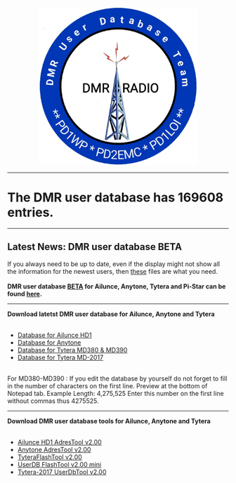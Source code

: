 <p align="center">
<img src="img/logo-dmr-database.jpg" width="360"></a>
</p>
<hr>
<h1>The DMR user database has 169608 entries.
</h1>
<hr>
<h2><b>Latest News: DMR user database BETA
</b></h2>
If you always need to be up to date, even if the display might not show all the information for the newest users, then  <a href="https://github.com/bm-database/database-beta">these</a> files are what you need. 
<br><br>
<b>DMR user database  <a href="https://github.com/DMR-database/database-beta">BETA</a> for Ailunce, Anytone, Tytera and Pi-Star can be found <a href="https://github.com/bm-database/database-beta">here</a>.
</b>
<hr>
<b>Download latetst DMR user database for Ailunce, Anytone and Tytera</b>
<br><br>
<ul>
<li>
<a href="https://raw.githubusercontent.com/DMR-Database/database/master/userhd.csv">Database for Ailunce HD1</a>
</li>
<li>
<a href="https://raw.githubusercontent.com/DMR-Database/database/master/userat.csv">Database for Anytone</a>
</li>
<li>
<a href="https://github.com/DMR-Database/database/raw/master/user.bin">Database for Tytera MD380 & MD390</a>
</li>
<li>
<a href="https://raw.githubusercontent.com/DMR-Database/database/master/usermd2017.csv">Database for Tytera MD-2017</a>
</li>
</ul>
<br>
For MD380-MD390 : If you edit the database by yourself do not forget to fill in the number of characters on the first line. Preview at the bottom of Notepad tab. Example Length: 4,275,525 Enter this number on the first line without commas thus 4275525.
<hr>
<b>Download DMR user database tools for Ailunce, Anytone and Tytera</b>
<br><br>
<ul>
<li>
<a href="https://github.com/DMR-Database/database-tools/wiki/Ailunce-HD1-AdresTool-v2.00">Ailunce HD1 AdresTool v2.00</a>
</li>
<li>
<a href="https://github.com/DMR-Database/database-tools/wiki/Anytone-AdresTool-v2.00">Anytone AdresTool v2.00</a>
</li>
<li>
<a href="https://github.com/DMR-Database/database-tools/wiki/TyteraFlashTool-v2.00">TyteraFlashTool v2.00</a>
</li>
<li>
<a href="https://github.com/DMR-Database/database-tools/wiki/UserDB-FlashTool-v2.00-mini">UserDB FlashTool v2.00 mini</a>
</li>
<li>
<a href="https://github.com/DMR-Database/database-tools/wiki/Tytera-2017-UserDbTool-v2.00">Tytera-2017 UserDbTool v2.00</a>
</li>
</ul>

